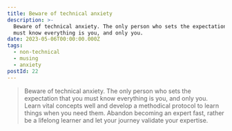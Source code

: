 ```yaml
---
title: Beware of technical anxiety
description: >-
  Beware of technical anxiety. The only person who sets the expectation that you
  must know everything is you, and only you.
date: 2023-05-06T00:00:00.000Z
tags:
  - non-technical
  - musing
  - anxiety
postId: 22
---
```


> Beware of technical anxiety. The only person who sets the expectation that you must know everything is you, and only you. Learn vital concepts well and develop a methodical protocol to learn things when you need them. Abandon becoming an expert fast, rather be a lifelong learner and let your journey validate your expertise.
